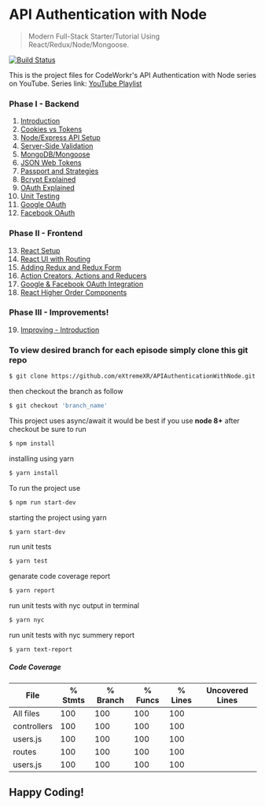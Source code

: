 # API Authentication with Node 
> Modern Full-Stack Starter/Tutorial Using React/Redux/Node/Mongoose.

[![Build Status](https://travis-ci.org/Alaev/APIAuthenticationWithNode.svg?branch=master)](https://travis-ci.org/Alaev/APIAuthenticationWithNode)

This is the project files for CodeWorkr's API Authentication with Node series on YouTube.
Series link: [YouTube Playlist](https://www.youtube.com/watch?v=zx6jnaLuB9Q&list=PLSpJkDDmpFZ7GowbJE-mvX09zY9zfYatI)

### Phase I - Backend
1. [Introduction](https://www.youtube.com/watch?v=zx6jnaLuB9Q)
2. [Cookies vs Tokens](https://www.youtube.com/watch?v=4Y5a_iKXihw)
3. [Node/Express API Setup](https://www.youtube.com/watch?v=x_HRoXKo2es)
4. [Server-Side Validation](https://www.youtube.com/watch?v=XFpV8b5937M)
5. [MongoDB/Mongoose](https://www.youtube.com/watch?v=QCJCglPLUgg)
6. [JSON Web Tokens](https://www.youtube.com/watch?v=YxFZC8FtRao)
7. [Passport and Strategies](https://www.youtube.com/watch?v=lbmOoZuElKI)
8. [Bcrypt Explained](https://www.youtube.com/watch?v=Peww_cdgka4)
9. [OAuth Explained](https://youtu.be/H0IxtqZ08Jo)
10. [Unit Testing](https://youtu.be/O1TYpzm5Uh0)
11. [Google OAuth](https://youtu.be/JgSLf-HS5gg)
12. [Facebook OAuth](https://youtu.be/MXle6TrjI64)

### Phase II - Frontend
13. [React Setup](https://youtu.be/NZdji3u5t4M)
14. [React UI with Routing](https://youtu.be/BerEJPQOwOE)
15. [Adding Redux and Redux Form](https://youtu.be/WRlw4lEijUk)
16. [Action Creators, Actions and Reducers](https://youtu.be/rIdHDaoCcXw)
17. [Google & Facebook OAuth Integration](https://youtu.be/W87udYTA1rw)
18. [React Higher Order Components](https://youtu.be/sKtSwu9vvDk)

### Phase III - Improvements!
19. [Improving - Introduction](https://youtu.be/LmElmaidFWg)

### To view desired branch for each episode simply clone this git repo

```bash
$ git clone https://github.com/eXtremeXR/APIAuthenticationWithNode.git
```

then checkout the branch as follow

```bash
$ git checkout 'branch_name'
```

This project uses async/await it would be best if you use **node 8+**
after checkout be sure to run

```bash
$ npm install
```
installing using yarn
```bash
$ yarn install
```
To run the project use
```bash
$ npm run start-dev
```
starting the project using yarn
```bash
$ yarn start-dev
```

run unit tests
```bash
$ yarn test
```

genarate code coverage report
```bash
$ yarn report
```

run unit tests with nyc output in terminal
```bash
$ yarn nyc
```

run unit tests with nyc summery report
```bash
$ yarn text-report
```

##### Code Coverage

|File         |  % Stmts | % Branch |  % Funcs |  % Lines |Uncovered Lines |
|-------------|----------|----------|----------|----------|----------------|
|All files    |      100 |      100 |      100 |      100 |                |
| controllers |      100 |      100 |      100 |      100 |                |
|  users.js   |      100 |      100 |      100 |      100 |                |
| routes      |      100 |      100 |      100 |      100 |                |
|  users.js   |      100 |      100 |      100 |      100 |                |

## Happy Coding!
